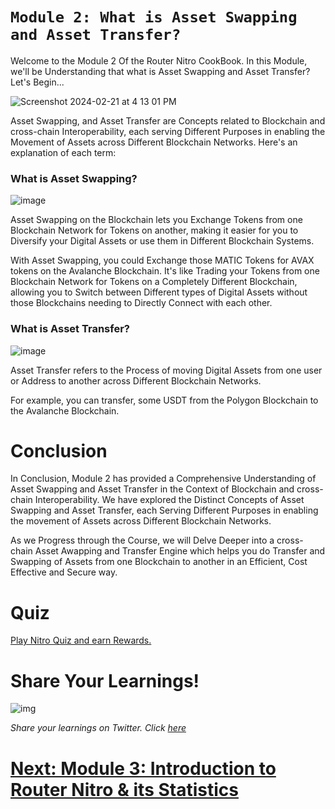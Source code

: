 # `Module 2: What is Asset Swapping and Asset Transfer?`

Welcome to the Module 2 Of the Router Nitro CookBook. In this Module, we'll be Understanding that what is Asset Swapping and Asset Transfer? Let's Begin...

![Screenshot 2024-02-21 at 4 13 01 PM](https://github.com/router-resources/Router-Nitro-CookBook/assets/124175970/99a5a476-f335-4fb3-ab67-71e4a993ef05)

Asset Swapping, and Asset Transfer are Concepts related to Blockchain and cross-chain Interoperability, each serving Different Purposes in enabling the Movement of Assets across Different Blockchain Networks. Here's an explanation of each term:

### What is Asset Swapping?

![image](https://github.com/router-resources/Router-Nitro-CookBook/assets/124175970/bd28017a-ecaf-44bd-b61a-d6484d898646)

Asset Swapping on the Blockchain lets you Exchange Tokens from one Blockchain Network for Tokens on another, making it easier for you to Diversify your Digital Assets or use them in Different Blockchain Systems.

With Asset Swapping, you could Exchange those MATIC Tokens for AVAX tokens on the Avalanche Blockchain. It's like Trading your Tokens from one Blockchain Network for Tokens on a Completely Different Blockchain, allowing you to Switch between Different types of Digital Assets without those Blockchains needing to Directly Connect with each other.

### What is Asset Transfer?

![image](https://github.com/router-resources/Router-Nitro-CookBook/assets/124175970/0f3dfb45-19c8-45fc-94e5-28df11e712b3)

Asset Transfer refers to the Process of moving Digital Assets from one user or Address to another across Different Blockchain Networks.

For example, you can transfer, some USDT from the Polygon Blockchain to the Avalanche Blockchain.

# Conclusion

In Conclusion, Module 2 has provided a Comprehensive Understanding of Asset Swapping and Asset Transfer in the Context of Blockchain and cross-chain Interoperability. We have explored the Distinct Concepts of Asset Swapping and Asset Transfer, each Serving Different Purposes in enabling the movement of Assets across Different Blockchain Networks.

As we Progress through the Course, we will Delve Deeper into a cross-chain Asset Awapping and Transfer Engine which helps you do Transfer and Swapping of Assets from one Blockchain to another in an Efficient, Cost Effective and Secure way.

# Quiz 

[Play Nitro Quiz and earn Rewards.](https://router-nitro-quiz.vercel.app/page2)

# Share Your Learnings!

![img](https://github.com/router-resources/Router-Nitro-CookBook/assets/124175970/23258532-0dfa-407e-b695-2ed2eb39d1bc)


*Share your learnings on Twitter. Click [here](https://ctt.ac/Fc0HB)* 

# [Next: Module 3: Introduction to Router Nitro & its Statistics ](Module3.md)
